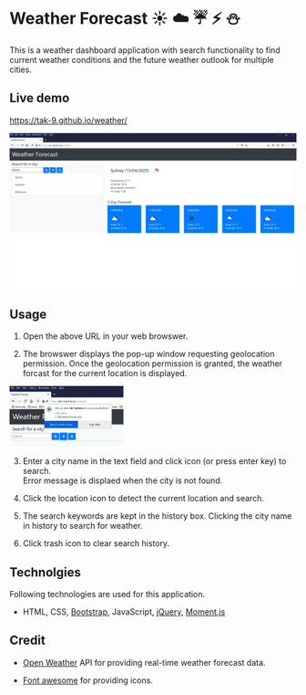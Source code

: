# Weather Forecast :sunny: :cloud: :umbrella: :zap: :snowman:
This is a weather dashboard application with search functionality to find current weather conditions and the future weather outlook for multiple cities.

## Live demo
https://tak-9.github.io/weather/


<img src="./readme/screencapture.png" width="850px">


## Usage
1. Open the above URL in your web browswer. 

2. The browswer displays the pop-up window requesting geolocation permission. 
Once the geolocation permission is granted, the weather forcast for the current location is displayed.
<img src="./readme/geolocation.png" width="200px">

3. Enter a city name in the text field and click icon (or press enter key) to search.  
   Error message is displaed when the city is not found.

4. Click the location icon to detect the current location and search. 

5. The search keywords are kept in the history box. Clicking the city name in history to search for weather. 

6. Click trash icon to clear search history.

## Technolgies
Following technologies are used for this application.

* HTML, CSS, [Bootstrap](https://getbootstrap.com/), JavaScript, [jQuery](https://jquery.com/), [Moment.js](https://momentjs.com/)


## Credit 
* [Open Weather](https://openweathermap.org/api) API for providing real-time weather forecast data.

* [Font awesome](https://fontawesome.com/) for providing icons.
